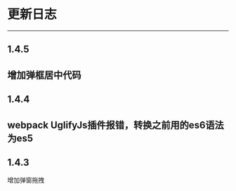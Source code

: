 ﻿# 更新日志
------
## 1.4.5
增加弹框居中代码
------
## 1.4.4
webpack UglifyJs插件报错，转换之前用的es6语法为es5
------
## 1.4.3
增加弹窗拖拽